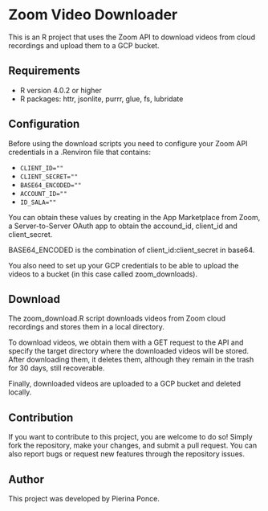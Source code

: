# Zoom Video Downloader 
This is an R project that uses the Zoom API to download videos from cloud recordings and upload them to a GCP bucket.

## Requirements
- R version 4.0.2 or higher 
- R packages: httr, jsonlite, purrr, glue, fs, lubridate

## Configuration 
Before using the download scripts you need to configure your Zoom API credentials in a .Renviron file that contains:
- `CLIENT_ID=""`
- `CLIENT_SECRET=""`
- `BASE64_ENCODED=""`
- `ACCOUNT_ID=""`
- `ID_SALA=""`

You can obtain these values by creating in the App Marketplace from Zoom, a Server-to-Server OAuth app to obtain the accound_id, client_id and client_secret. 

BASE64_ENCODED is the combination of client_id:client_secret in base64. 

You also need to set up your GCP credentials to be able to upload the videos to a bucket (in this case called zoom_downloads).

## Download 
The zoom_download.R script downloads videos from Zoom cloud recordings and stores them in a local directory. 

To download videos, we obtain them with a GET request to the API and specify the target directory where the downloaded videos will be stored. After downloading them, it deletes them, although they remain in the trash for 30 days, still recoverable.

Finally, downloaded videos are uploaded to a GCP bucket and deleted locally. 

## Contribution
If you want to contribute to this project, you are welcome to do so! Simply fork the repository, make your changes, and submit a pull request. You can also report bugs or request new features through the repository issues. 

## Author
This project was developed by Pierina Ponce. 



